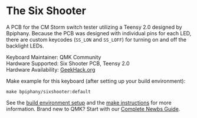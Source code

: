 # The Six Shooter

A PCB for the CM Storm switch tester utilizing a Teensy 2.0 designed by Bpiphany. Because the PCB was designed with individual pins for each LED, there are custom keycodes (`SS_LON` and `SS_LOFF`) for turning on and off the backlight LEDs.

Keyboard Maintainer: QMK Community  
Hardware Supported: Six Shooter PCB, Teensy 2.0  
Hardware Availability: [GeekHack.org](https://geekhack.org/index.php?topic=70033.0)

Make example for this keyboard (after setting up your build environment):

    make bpiphany/sixshooter:default

See the [build environment setup](https://docs.qmk.fm/#/getting_started_build_tools) and the [make instructions](https://docs.qmk.fm/#/getting_started_make_guide) for more information. Brand new to QMK? Start with our [Complete Newbs Guide](https://docs.qmk.fm/#/newbs).
